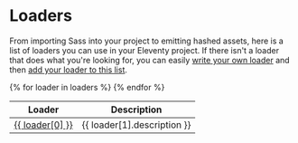 # Loaders

From importing Sass into your project to emitting hashed assets, here is a list of loaders you can use in your Eleventy project. If there isn't a loader that does what you're looking for, you can easily [write your own loader](/api) and then [add your loader to this list](https://github.com/gregives/eleventy-load-website/tree/master/src/_data/loaders).

<table>
    <thead>
        <tr>
            <th>Loader</th>
            <th>Description</th>
        </tr>
    </thead>
    <tbody>
        {% for loader in loaders %}
        <tr>
            <td>
                <a href="{{ loader[1].link }}">{{ loader[0] }}</a>
            </td>
            <td>
                {{ loader[1].description }}
            </td>
        </tr>
        {% endfor %}
    </tbody>
</table>
